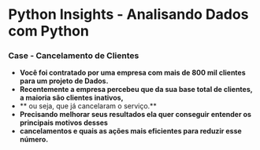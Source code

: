 # Python Insights - Analisando Dados com Python
    
  ### Case - Cancelamento de Clientes
    
   * **Você foi contratado por uma empresa com mais de 800 mil clientes para um projeto de Dados.**
   * **Recentemente a empresa percebeu que da sua base total de clientes, a maioria são clientes inativos,**
   * ** ou seja, que já cancelaram o serviço.**
   * **Precisando melhorar seus resultados ela quer conseguir entender os principais motivos desses**
   * **cancelamentos e quais as ações mais eficientes para reduzir esse número.**
